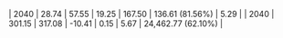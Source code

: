| 2040 | 28.74 | 57.55 |  19.25 | 167.50 | 136.61 (81.56%) | 5.29 |
| 2040 | 301.15 | 317.08 | -10.41 | 0.15 | 5.67 | 24,462.77 (62.10%) |
